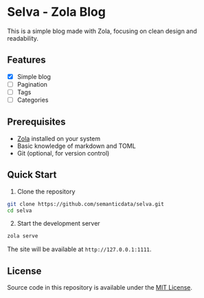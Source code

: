 # Selva - Zola Blog

This is a simple blog made with Zola, focusing on clean design and readability.

## Features

- [x] Simple blog
- [ ] Pagination
- [ ] Tags
- [ ] Categories

## Prerequisites

- [Zola](https://www.getzola.org/documentation/getting-started/installation/) installed on your system
- Basic knowledge of markdown and TOML
- Git (optional, for version control)

## Quick Start

1. Clone the repository

```bash
git clone https://github.com/semanticdata/selva.git
cd selva
```

2. Start the development server

```bash
zola serve
```

The site will be available at `http://127.0.0.1:1111`.

## License

Source code in this repository is available under the [MIT License](./LICENSE).
